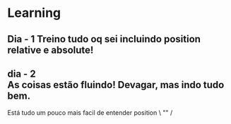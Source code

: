 # Learning



Dia - 1 
Treino tudo oq sei incluindo position relative e absolute!
----

dia - 2  
As coisas estão fluindo! Devagar, mas indo tudo bem.
----
Está tudo um pouco mais facil de entender position \ "" /